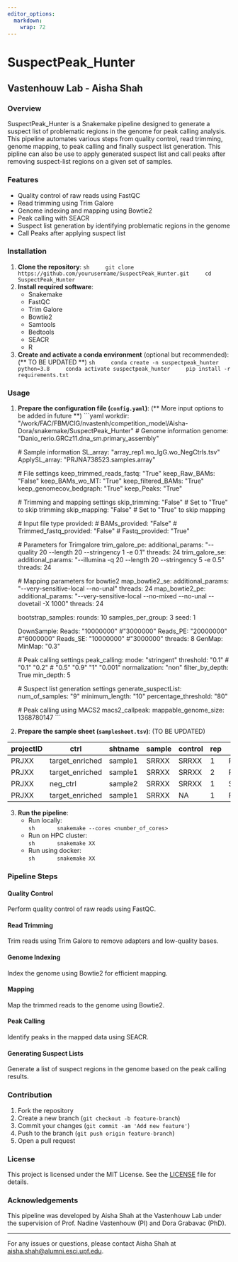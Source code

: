 ```yaml
---
editor_options: 
  markdown: 
    wrap: 72
---
```


# SuspectPeak_Hunter

## Vastenhouw Lab - Aisha Shah

### Overview

SuspectPeak_Hunter is a Snakemake pipeline designed to generate a
suspect list of problematic regions in the genome for peak calling
analysis. This pipeline automates various steps from quality control,
read trimming, genome mapping, to peak calling and finally suspect list
generation. This pipline can also be use to apply generated suspect list
and call peaks after removing suspect-list regions on a given set of
samples.

### Features

-   Quality control of raw reads using FastQC
-   Read trimming using Trim Galore
-   Genome indexing and mapping using Bowtie2
-   Peak calling with SEACR
-   Suspect list generation by identifying problematic regions in the
    genome
-   Call Peaks after applying suspect list

### Installation

1.  **Clone the repository**:
    `sh     git clone https://github.com/yourusername/SuspectPeak_Hunter.git     cd SuspectPeak_Hunter`
2.  **Install required software**:
    -   Snakemake
    -   FastQC
    -   Trim Galore
    -   Bowtie2
    -   Samtools
    -   Bedtools
    -   SEACR
    -   R
3.  **Create and activate a conda environment** (optional but
    recommended): (\*\* TO BE UPDATED \*\*)
    `sh     conda create -n suspectpeak_hunter python=3.8     conda activate suspectpeak_hunter     pip install -r requirements.txt`

### Usage

1.  **Prepare the configuration file (`config.yaml`)**: (\*\* More input
    options to be added in future \*\*) \`\`\`yaml workdir:
    "/work/FAC/FBM/CIG/nvastenh/competition_model/Aisha-Dora/snakemake/SuspectPeak_Hunter"
    \# Genome information genome:
    "Danio_rerio.GRCz11.dna_sm.primary_assembly"

    \# Sample information SL_array: "array_rep1.wo_IgG.wo_NegCtrls.tsv"
    ApplySL_array: "PRJNA738523.samples.array"

    \# File settings keep_trimmed_reads_fastq: "True" keep_Raw_BAMs:
    "False" keep_BAMs_wo_MT: "True" keep_filtered_BAMs: "True"
    keep_genomecov_bedgraph: "True" keep_Peaks: "True"

    \# Trimming and mapping settings skip_trimming: "False" \# Set to
    "True" to skip trimming skip_mapping: "False" \# Set to "True" to
    skip mapping

    \# Input file type provided: \# BAMs_provided: "False" \#
    Trimmed_fastq_provided: "False" \# Fastq_provided: "True"

    \# Parameters for Trimgalore trim_galore_pe: additional_params:
    "--quality 20 --length 20 --stringency 1 -e 0.1" threads: 24
    trim_galore_se: additional_params: "--illumina -q 20 --length 20
    --stringency 5 -e 0.5" threads: 24

    \# Mapping parameters for bowtie2 map_bowtie2_se: additional_params:
    "--very-sensitive-local --no-unal" threads: 24 map_bowtie2_pe:
    additional_params: "--very-sensitive-local --no-mixed --no-unal
    --dovetail -X 1000" threads: 24

    bootstrap_samples: rounds: 10 samples_per_group: 3 seed: 1

    DownSample: Reads: "10000000" \#"3000000" Reads_PE: "20000000"
    \#"6000000" Reads_SE: "10000000" \#"3000000" threads: 8 GenMap:
    MinMap: "0.3"

    \# Peak calling settings peak_calling: mode: "stringent" threshold:
    "0.1" \# "0.1" "0.2" \# "0.5" "0.9" "1" "0.001" normalization: "non"
    filter_by_depth: True min_depth: 5

    \# Suspect list generation settings generate_suspectList:
    num_of_samples: "9" minimum_length: "10" percentage_threshold: "80"

    \# Peak calling using MACS2 macs2_callpeak: mappable_genome_size:
    1368780147 \`\`\`

2.  **Prepare the sample sheet (`samplesheet.tsv`)**: (TO BE UPDATED)

| projectID | ctrl            | shtname | sample | control | rep | type   | path           | R1         | R2         |
|--------|--------|--------|--------|--------|--------|--------|--------|--------|--------|
| PRJXX     | target_enriched | sample1 | SRRXX  | SRRXX   | 1   | PAIRED | /path/to/fastq | SRRXX_1.fq | SRRXX_2.fq |
| PRJXX     | target_enriched | sample1 | SRRXX  | SRRXX   | 2   | PAIRED | /path/to/fastq | SRRXX_1.fq | SRRXX_2.fq |
| PRJXX     | neg_ctrl        | sample2 | SRRXX  | SRRXX   | 1   | SINGLE | /path/to/fastq | SRRXX.fq   | NA         |
| PRJXX     | target_enriched | sample1 | SRRXX  | NA      | 1   | PAIRED | /path/to/fastq | SRRXX_1.fq | SRRXX_2.fq |

3.  **Run the pipeline**:
    -   Run locally: \
        `sh       snakemake --cores <number_of_cores>`
    -   Run on HPC cluster: \
        `sh       snakemake XX`
    -   Run using docker:\
        `sh       snakemake XX`

### Pipeline Steps

#### Quality Control

Perform quality control of raw reads using FastQC.

#### Read Trimming

Trim reads using Trim Galore to remove adapters and low-quality bases.

#### Genome Indexing

Index the genome using Bowtie2 for efficient mapping.

#### Mapping

Map the trimmed reads to the genome using Bowtie2.

#### Peak Calling

Identify peaks in the mapped data using SEACR.

#### Generating Suspect Lists

Generate a list of suspect regions in the genome based on the peak
calling results.

### Contribution

1.  Fork the repository
2.  Create a new branch (`git checkout -b feature-branch`)
3.  Commit your changes (`git commit -am 'Add new feature'`)
4.  Push to the branch (`git push origin feature-branch`)
5.  Open a pull request

### License

This project is licensed under the MIT License. See the
[LICENSE](LICENSE) file for details.

### Acknowledgements

This pipeline was developed by Aisha Shah at the Vastenhouw Lab under
the supervision of Prof. Nadine Vastenhouw (PI) and Dora Grabavac (PhD).

------------------------------------------------------------------------

For any issues or questions, please contact Aisha Shah at
[aisha.shah\@alumni.esci.upf.edu](mailto:aisha.shah@alumni.esci.upf.edu).
